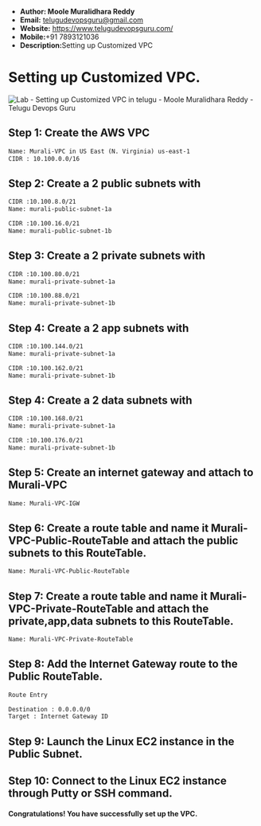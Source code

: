 + <b>Author: Moole Muralidhara Reddy</b></br>
+ <b>Email:</b> telugudevopsguru@gmail.com</br>
+ <b>Website:</b> https://www.telugudevopsguru.com/</br>
+ <b>Mobile:</b>+91 7893121036</br>
+ <b>Description:</b>Setting up Customized VPC</br>

# Setting up Customized VPC.
![Lab - Setting up Customized VPC in telugu - Moole Muralidhara Reddy - Telugu Devops Guru](https://github.com/telugudevopsguru/AWS-Networking-5-Days-Practical-Live-Workshop/blob/cf932e66eda01a938dd054c8b8480d4fc43d086f/Day%201-%20%20AWS%20VPC%20Overview/Images/Lab%20-%20Setting%20up%20Customized%20VPC%20in%20telugu%20-%20Moole%20Muralidhara%20Reddy%20-%20Telugu%20Devops%20Guru.png)

## Step 1: Create the AWS VPC
```xml
Name: Murali-VPC in US East (N. Virginia) us-east-1
CIDR : 10.100.0.0/16
```
## Step 2: Create a 2 public subnets with
```xml
CIDR :10.100.8.0/21
Name: murali-public-subnet-1a

CIDR :10.100.16.0/21
Name: murali-public-subnet-1b

```
## Step 3: Create a 2 private subnets with
```xml
CIDR :10.100.80.0/21
Name: murali-private-subnet-1a

CIDR :10.100.88.0/21
Name: murali-private-subnet-1b

```

## Step 4: Create a 2 app subnets with
```xml
CIDR :10.100.144.0/21
Name: murali-private-subnet-1a

CIDR :10.100.162.0/21
Name: murali-private-subnet-1b

```
## Step 4: Create a 2 data subnets with
```xml
CIDR :10.100.168.0/21
Name: murali-private-subnet-1a

CIDR :10.100.176.0/21
Name: murali-private-subnet-1b

```

## Step 5: Create an internet gateway and attach to Murali-VPC
```xml
Name: Murali-VPC-IGW
```
## Step 6: Create a route table and name it Murali-VPC-Public-RouteTable and attach the public subnets to this RouteTable.
```xml
Name: Murali-VPC-Public-RouteTable
```

## Step 7: Create a route table and name it Murali-VPC-Private-RouteTable and attach the private,app,data subnets to this RouteTable.

```xml
Name: Murali-VPC-Private-RouteTable
```

## Step 8: Add the Internet Gateway route to the Public RouteTable.

```xml
Route Entry

Destination : 0.0.0.0/0
Target : Internet Gateway ID
```

## Step 9: Launch the Linux EC2 instance in the Public Subnet.
## Step 10: Connect to the Linux EC2 instance through Putty or SSH command.

#### Congratulations! You have successfully set up the VPC.
